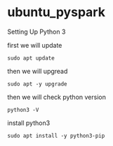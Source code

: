 # ubuntu_pyspark
Setting Up Python 3

first we will update 

```
sudo apt update
```
then we will upgread

```
sudo apt -y upgrade
```

then we will check python version
```
python3 -V
```
install python3
```
sudo apt install -y python3-pip
```
